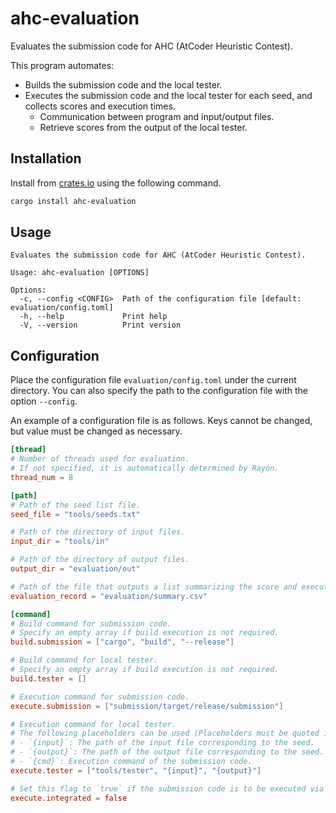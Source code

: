 # ahc-evaluation

Evaluates the submission code for AHC (AtCoder Heuristic Contest).

This program automates:
  - Builds the submission code and the local tester.
  - Executes the submission code and the local tester for each seed, and collects scores and execution times.
    - Communication between program and input/output files.
    - Retrieve scores from the output of the local tester.

## Installation

Install from [crates.io](https://crates.io/) using the following command.

```sh
cargo install ahc-evaluation
```

## Usage

```
Evaluates the submission code for AHC (AtCoder Heuristic Contest).

Usage: ahc-evaluation [OPTIONS]

Options:
  -c, --config <CONFIG>  Path of the configuration file [default: evaluation/config.toml]
  -h, --help             Print help
  -V, --version          Print version
```

## Configuration

Place the configuration file `evaluation/config.toml` under the current directory. You can also specify the path to the configuration file with the option `--config`.

An example of a configuration file is as follows. Keys cannot be changed, but value must be changed as necessary.

```toml
[thread]
# Number of threads used for evaluation.
# If not specified, it is automatically determined by Rayon.
thread_num = 8

[path]
# Path of the seed list file.
seed_file = "tools/seeds.txt"

# Path of the directory of input files.
input_dir = "tools/in"

# Path of the directory of output files.
output_dir = "evaluation/out"

# Path of the file that outputs a list summarizing the score and execution time for each seed.
evaluation_record = "evaluation/summary.csv"

[command]
# Build command for submission code.
# Specify an empty array if build execution is not required.
build.submission = ["cargo", "build", "--release"]

# Build command for local tester.
# Specify an empty array if build execution is not required.
build.tester = []

# Execution command for submission code.
execute.submission = ["submission/target/release/submission"]

# Execution command for local tester.
# The following placeholders can be used (Placeholders must be quoted independently).
# - `{input}`: The path of the input file corresponding to the seed.
# - `{output}`: The path of the output file corresponding to the seed.
# - `{cmd}`: Execution command of the submission code.
execute.tester = ["tools/tester", "{input}", "{output}"]

# Set this flag to `true` if the submission code is to be executed via the local tester rather than independently.
execute.integrated = false
```
